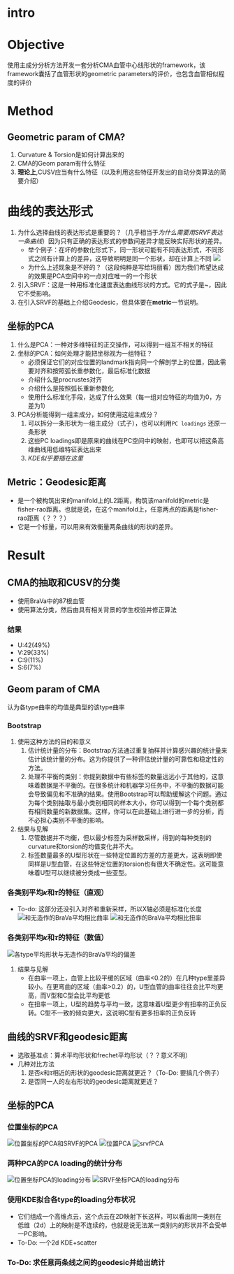 # intro

# Objective
使用主成分分析方法开发一套分析CMA血管中心线形状的framework，该framework囊括了血管形状的geometric parameters的评价，也包含血管相似程度的评价

# Method
## Geometric param of CMA?
1. Curvature & Torsion是如何计算出来的
2. CMA的Geom param有什么特征
3. **理论上**,CUSV应当有什么特征（以及利用这些特征开发出的自动分类算法的简要介绍）

# 曲线的表达形式
1. 为什么选择曲线的表达形式是重要的？（几乎相当于*为什么需要用SRVF表达一条曲线*）因为只有正确的表达形式的参数间差异才能反映实际形状的差异。
    - 举个例子：在坏的参数化形式下，同一形状可能有不同表达形式，不同形式之间有计算上的差异，这导致明明是同一个形状，却在计算上不同 
![](./bkup/reparamterization_and_distance.png)
    - 为什么上述现象是不好的？（这段纯粹是写给玛丽看）因为我们希望达成的效果是PCA空间中的一点对应唯一的一个形状
1. 引入SRVF：这是一种用标准化速度表达曲线形状的方式。它的式子是~，因此它不受影响。
2. 在引入SRVF的基础上介绍Geodesic，但具体要在**metric**一节说明。

## 坐标的PCA
1. 什么是PCA：一种对多维特征的正交操作，可以得到一组互不相关的特征
2. 坐标的PCA：如何处理才能把坐标视为一组特征？
    - 必须保证它们的对应位置的landmark指向同一个解剖学上的位置，因此需要对齐和按照弧长重参数化，最后标准化数据
    - 介绍什么是procrustes对齐
    - 介绍什么是按照弧长重新参数化
    - 使用什么标准化手段，达成了什么效果（每一组对应特征的均值为0，方差为1）
3. PCA分析能得到一组主成分，如何使用这组主成分？
    1. 可以拆分一条形状为一组主成分（式子），也可以利用`PC loadings` 还原一条形状
    2. 这些PC loadings即是原来的曲线在PC空间中的映射，也即可以把这条高维曲线用低维特征表达出来
    3. *KDE似乎要插在这里*

## Metric：Geodesic距离
- 是一个被构筑出来的manifold上的L2距离，构筑该manifold的metric是fisher-rao距离。也就是说，在这个manifold上，任意两点的距离是fisher-rao距离（？？？）
- 它是一个标量，可以用来有效衡量两条曲线的形状的差异。


# Result
## CMA的抽取和CUSV的分类
- 使用BraVa中的87根血管
- 使用算法分类，然后由具有相关背景的学生校验并修正算法
### 结果
- U:42(49%)
- V:29(33%)
- C:9(11%)
- S:6(7%)
## Geom param of CMA
认为各type曲率的均值是典型的该type曲率
### Bootstrap
1. 使用这种方法的目的和意义
    1. 估计统计量的分布：Bootstrap方法通过重复抽样并计算感兴趣的统计量来估计该统计量的分布。这为你提供了一种评估统计量的可靠性和稳定性的方法。
    2. 处理不平衡的类别：你提到数据中有些标签的数量远远小于其他的，这意味着数据是不平衡的。在很多统计和机器学习任务中，不平衡的数据可能会导致偏见和不准确的结果。使用Bootstrap可以帮助缓解这个问题。通过为每个类别抽取与最小类别相同的样本大小，你可以得到一个每个类别都有相同数量的新数据集。这样，你可以在此基础上进行进一步的分析，而不必担心类别不平衡的影响。
2. 结果与见解
    1. 尽管数据并不均衡，但以最少标签为采样数采样，得到的每种类别的curvature和torsion的均值变化并不大。
    2. 标签数量最多的U型形状在一些特定位置的方差的方差更大，这表明即使同样是U型血管，在这些特定位置的torsion也有很大不确定性。这可能意味着U型可以继续被分类成一些亚型。
### 各类别平均$\kappa$和$\tau$的特征（直观）
- To-do: 这部分还没引入对齐和重新采样，所以X轴必须是标准化长度
![和无造作的BraVa平均相比曲率](./bkup_dir/23-08-26-15-12-21/geometry/Curvatures_GroupVsTotal.png)
![和无造作的BraVa平均相比扭率](./bkup_dir/23-08-26-15-12-21/geometry/Torsions_GroupVsTotal.png)
### 各类别平均$\kappa$和$\tau$的特征（数值）
![各type平均形状与无造作的BraVa平均的偏差](./bkup_dir/23-08-26-15-12-21/geometry/group_param_compare.png)
1. 结果与见解
   - 在曲率一项上，血管上比较平缓的区域（曲率<0.2的）在几种type里差异较小。在更弯曲的区域（曲率>0.2）的，U型血管的曲率往往会比平均更高，而V型和C型会比平均更低
   - 在扭率一项上，U型的趋势与平均一致，这意味着U型更少有扭率的正负反转。C型不一致的倾向更大，这说明C型有更多扭率的正负反转


## 曲线的SRVF和geodesic距离
- 选取基准点：算术平均形状和frechet平均形状（？？意义不明）
- 几种对比方法
    1. 是否$\kappa$和$\tau$相近的形状的geodesic距离就更近？（To-Do: 要搞几个例子）
    2. 是否同一人的左右形状的geodesic距离就更近？

## 坐标的PCA
### 位置坐标的PCA
![位置坐标的PCA和SRVF的PCA](./bkup_dir/23-08-11-18-04-51/pca_analysis/PCA_total.png)
![位置PCA](./bkup_dir/23-08-11-18-04-51/pca_analysis/pca_plot_variance.png)
![srvfPCA](./bkup_dir/23-08-11-18-04-51/pca_analysis/srvf_pca_plot_variance.png)
### 两种PCA的PCA loading的统计分布
![位置坐标PCA的loading分布](./bkup_dir/23-08-11-16-05-32/pca_analysis/PCA_total_Violinplot.png)
![SRVF坐标PCA的loading分布](./bkup_dir/23-08-11-16-05-32/pca_analysis/srvfPCA_total_Violinplot.png)
### 使用KDE拟合各type的loading分布状况
- 它们组成一个高维点云，这个点云在2D映射下长这样，可以看出同一类别在低维（2d）上的映射是不连续的，也就是说无法某一类别内的形状并不会受单一PC影响。
- To-Do: 一个2d KDE+scatter

### To-Do: 求任意两条线之间的geodesic并给出统计